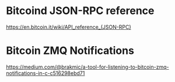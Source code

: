 Bitcoind JSON-RPC reference
===

<https://en.bitcoin.it/wiki/API_reference_(JSON-RPC)>


Bitcoin ZMQ Notifications
===

<https://medium.com/@brakmic/a-tool-for-listening-to-bitcoin-zmq-notifications-in-c-c516298ebd71>
